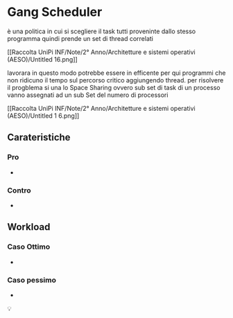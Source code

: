# Gang Scheduler

è una politica in cui si scegliere il task tutti proveninte dallo stesso programma quindi prende un set di thread correlati

[[Raccolta UniPi INF/Note/2° Anno/Architetture e sistemi operativi (AESO)/Untitled 16.png]]

lavorara in questo modo potrebbe essere in efficente per qui programmi che non ridicuno il tempo sul percorso critico aggiungendo thread. per risolvere il progblema si una lo Space Sharing  ovvero sub set di task di un processo vanno assegnati ad un sub Set del numero di processori

[[Raccolta UniPi INF/Note/2° Anno/Architetture e sistemi operativi (AESO)/Untitled 1 6.png]]

## Carateristiche



### Pro

-

### Contro

-

## Workload

### Caso Ottimo

-

### Caso pessimo

-

<aside>
💡

</aside>
